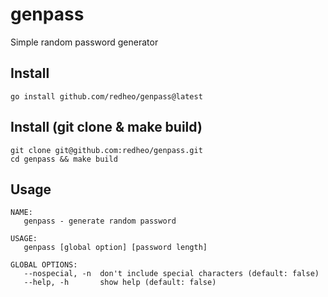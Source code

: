 # genpass

Simple random password generator

## Install
```
go install github.com/redheo/genpass@latest
```

## Install (git clone & make build)
```
git clone git@github.com:redheo/genpass.git
cd genpass && make build
```

## Usage
```
NAME:
   genpass - generate random password

USAGE:
   genpass [global option] [password length]

GLOBAL OPTIONS:
   --nospecial, -n  don't include special characters (default: false)
   --help, -h       show help (default: false)
```

